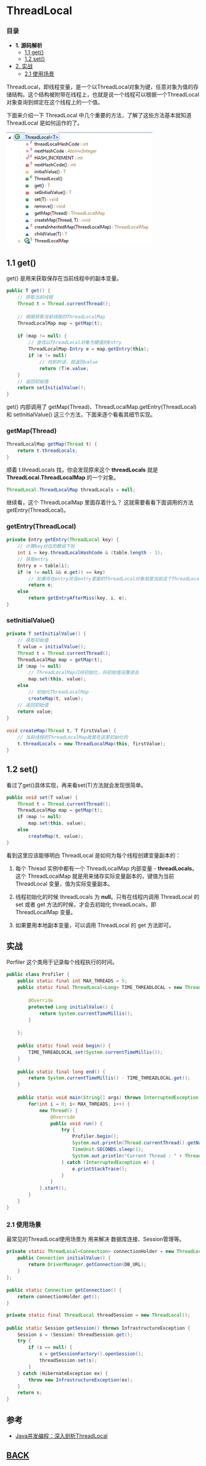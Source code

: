 # ThreadLocal

### 目录
-   **1. 源码解析**
    -   [1.1 get()](#user-content-code-1-1)
    -   [1.2 set()](#user-content-code-1-2)
-   [2. 实战](#user-content-code-2)
    -   [2.1 使用场景](#user-content-code-2-1)

ThreadLocal，即线程变量，是一个以ThreadLocal对象为键，任意对象为值的存储结构。这个结构被附带在线程上，也就是说一个线程可以根据一个ThreadLocal对象查询到绑定在这个线程上的一个值。

下面来介绍一下 ThreadLocal 中几个重要的方法，了解了这些方法基本就知道 ThreadLocal 是如何运作的了。

![](/imgs/concurrency/c-6-1.png)

## <a id="code-1-1">1.1 get()</a>

get() 是用来获取保存在当前线程中的副本变量。

```java
public T get() {
    // 获取当前线程
    Thread t = Thread.currentThread();

    // 根据获取当前线程的ThreadLocalMap
    ThreadLocalMap map = getMap(t);

    if (map != null) {
        // 查找以ThreadLocal对象为键值的Entry
        ThreadLocalMap.Entry e = map.getEntry(this);
        if (e != null)
            // 找到的话，就返回value
            return (T)e.value;
    }
    // 返回初始值
    return setInitialValue();
}
```

get() 内部调用了 getMap(Thread)、ThreadLocalMap.getEntry(ThreadLocal) 和 setInitialValue() 这三个方法，下面来逐个看看其细节实现。

### getMap(Thread)

```java
ThreadLocalMap getMap(Thread t) {
    return t.threadLocals;
}
```

顺着 t.threadLocals 找，你会发现原来这个 **threadLocals** 就是 **ThreadLocal.ThreadLocalMap** 的一个对象。

```java
ThreadLocal.ThreadLocalMap threadLocals = null;
```

继续看，这个 ThreadLocalMap 里面存着什么？ 这就需要看看下面调用的方法 getEntry(ThreadLocal)。

### getEntry(ThreadLocal)

```java
private Entry getEntry(ThreadLocal key) {
    // 计算key对应的数组下标
    int i = key.threadLocalHashCode & (table.length - 1);
    // 获取entry
    Entry e = table[i];
    if (e != null && e.get() == key)
        // 如果存在entry并且entry里面的ThreadLocal对象就是当前这个ThreadLocal对象的时候，返回entry
        return e;
    else
        return getEntryAfterMiss(key, i, e);
}
```

### setInitialValue()

```java
private T setInitialValue() {
    // 获取初始值
    T value = initialValue();
    Thread t = Thread.currentThread();
    ThreadLocalMap map = getMap(t);
    if (map != null)
        // ThreadLocalMap已经初始化，将初始值设置进去
        map.set(this, value);
    else
        // 初始化ThreadLocalMap
        createMap(t, value);
    // 返回初始值
    return value;
}

void createMap(Thread t, T firstValue) {
    // 当前线程的ThreadLocalMap就是在这里初始化的
    t.threadLocals = new ThreadLocalMap(this, firstValue);
}
```

## <a id="code-1-2">1.2 set()</a>

看过了get()具体实现，再来看set(T)方法就会发现很简单。

```java
public void set(T value) {
    Thread t = Thread.currentThread();
    ThreadLocalMap map = getMap(t);
    if (map != null)
        map.set(this, value);
    else
        createMap(t, value);
}
```

看到这里应该能够明白 ThreadLocal 是如何为每个线程创建变量副本的：

1. 每个 Thread 实例中都有一个 ThreadLocalMap 内部变量 - **threadLocals**。这个 ThreadLocalMap 就是用来储存实际变量副本的，键值为当前 ThreadLocal 变量，值为实际变量副本。

2. 线程初始化的时候 threadLocals 为 **null**。只有在线程内调用 ThreadLocal 的 set 或者 get 方法的时候，才会去初始化 threadLocals，即 ThreadLocalMap 变量。

3. 如果要用本地副本变量，可以调用 ThreadLocal 的 get 方法即可。

## <a id="code-2">实战</a>

Porfiler 这个类用于记录每个线程执行的时间。

```java
public class Profiler {
	public static final int MAX_THREADS = 5;
	public static final ThreadLocal<Long> TIME_THREADLOCAL = new ThreadLocal<Long>() {

		@Override
		protected Long initialValue() {
			return System.currentTimeMillis();
		}
		
	};
	
	public static final void begin() {
		TIME_THREADLOCAL.set(System.currentTimeMillis());
	}
	
	public static final long end() {
		return System.currentTimeMillis() - TIME_THREADLOCAL.get();
	}
	
	public static void main(String[] args) throws InterruptedException {
		for(int i = 0; i< MAX_THREADS; i++) {
			new Thread() {
				@Override
				public void run() {
					try {
						Profiler.begin();
						System.out.println(Thread.currentThread().getName() + " start to process job ...");
						TimeUnit.SECONDS.sleep(1);
						System.out.println("Current Thread : " + Thread.currentThread().getName() + " Cost : " + Profiler.end() );
					} catch (InterruptedException e) {
						e.printStackTrace();
					}
				}
			}.start();
		}
	}
}
```

### <a id="code-2-1">2.1 使用场景</a>

最常见的ThreadLocal使用场景为 用来解决 数据库连接、Session管理等。

```java
private static ThreadLocal<Connection> connectionHolder = new ThreadLocal<Connection>() {
    public Connection initialValue() {
        return DriverManager.getConnection(DB_URL);
    }
};
 
public static Connection getConnection() {
    return connectionHolder.get();
}
```

```java
private static final ThreadLocal threadSession = new ThreadLocal();
 
public static Session getSession() throws InfrastructureException {
    Session s = (Session) threadSession.get();
    try {
        if (s == null) {
            s = getSessionFactory().openSession();
            threadSession.set(s);
        }
    } catch (HibernateException ex) {
        throw new InfrastructureException(ex);
    }
    return s;
}
```

## 参考

- [Java并发编程：深入剖析ThreadLocal](https://www.cnblogs.com/dolphin0520/p/3920407.html)

##  [BACK](/mds/summary.md)